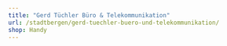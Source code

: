 ```yaml
---
title: "Gerd Tüchler Büro & Telekommunikation"
url: /stadtbergen/gerd-tuechler-buero-und-telekommunikation/
shop: Handy
---
```

